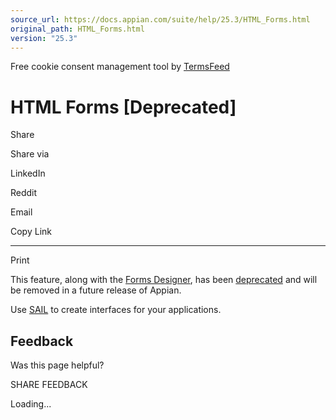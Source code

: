 ```yaml
---
source_url: https://docs.appian.com/suite/help/25.3/HTML_Forms.html
original_path: HTML_Forms.html
version: "25.3"
---
```


Free cookie consent management tool by [TermsFeed](https://www.termsfeed.com/)

# HTML Forms \[Deprecated\]

Share

Share via

LinkedIn

Reddit

Email

Copy Link

* * *

Print

This feature, along with the [Forms Designer](Forms_Designer.html), has been [deprecated](Deprecated_Features.html) and will be removed in a future release of Appian.

Use [SAIL](SAIL_Design.html) to create interfaces for your applications.

## Feedback

Was this page helpful?

SHARE FEEDBACK

Loading...